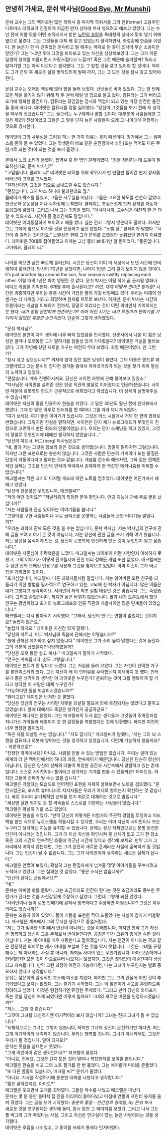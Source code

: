 ## 안녕히 가세요, 문쉬 박사님([Good Bye, Mr Munshi](https://somagame.com/item-4530.html))
문쉬 교수는 그의 액자로된 많은 학위서 중 마지막 학위서를 그의 전(former) 고용주인 다트머스 대학교가 친절하게 지급한 판지 상자에 쑤셔 넣으려고 애쓰고 있었다. 그는 수년 전에 이름 모를 어떤 조직에게서 받은 [뉴턴의 요람](http://mulli2.kps.or.kr/~pht/11-5/020516.htm)을 특대형의 상자에 맞춰 넣기 위해 옆으로 옮겼다. 그는 그것들을 대체 왜 갖고 있었는지 생각하면서, 좌절감에 한숨을 쉬었다. 한 늙은가 한 때 관여했던 분야라고 말 해주는 액자로 된 종이 조각이 무슨 소용이란 말인가? 그는 1~2년 후에 그것을 바라보고 있는 자신을 상상해보았다. 그는 그가 이룬 일생의 성취를 떠올리면서 자랑스럽다고 느낄까? 혹은 그것 때문에 슬퍼할까? 뭐라고 말하기엔 그는 아직 이르다고 생각했다. 그는 그 망할 것을 갖고 있어야 할 것이다. 적어도 그가 은퇴 후 새로운 삶을 맞닥뜨리게 될때 까지, 그는 그 모든 것을 잠시 갖고 있어야 한다.

문쉬 교수는 오래된 책상에 앉아 방을 둘러 보았다. 선반들은 비어 있었다. 그는 한 번에 모든 책을 옮기지 않기 위해 책 두 권씩 매일 밤 집으로 들고 왔다. 컴퓨터는 그가 버리고 오기에 행복한 물건이다. 컴퓨터는 끊임없는 감시와 백업이 되고 있는 가장 안전한 물건들 중에 하나다. 데이빗은 컴퓨터를 정말 싫어했다. "당신이 그것들을 보기 전에 제 생각을 마무리 짓겠습니다" 그는 들으려는 누구에게나 말할 것이다. 대부분의 사람들에겐 그것은 제2의 천성이었고 그들은 그 말을 단지 늙은 사람들이 으레 그 나이대에 저항하는 것으로 경시한다.

데이빗이 그의 사무실을 그리워 하는 한 가지 이유는 경치 때문이다. 창가에서 그는 캠퍼스를 훤히 볼 수 있었다. 그는 학생들이 바보 같은 순진함에서 성인(또는 적어도 다른 무언가로 되는 것)이 되는 것을 보기 즐겼다.

문에서 노크 소리가 들렸다. 잡역부 중 한 명인 클레이였다. "짐들 정리하는데 도움이 필요하신가요, 문쉬 박사님?"  
"고맙습니다. 클레이 씨" 데이빗은 테이블 위의 학위서가 반 만큼만 들어간 판지 상자를 바라보며 고개를 끄덕였다.  
"원하신다면, 그것을 집으로 보내드릴 수도 있습니다."  
"괜찮습니다. 그저 박스 하나에 불과한데요 뭘."  
클레이가 박스를 들었고, 그들은 사무실을 떠났다. 그들은 고요한 복도를 천천히 걸었다. 현관문과 운동장을 지나 주차장에 도착했다. 클레이는 조심스럽게 판자 상자를 자동차 트렁크에 넣었다; 그리고 나서 그는 기침을 했다. "아시다시피, 교수님은 여전히 한 건 더 할 수 있으시죠. 시간이 좀 걸리긴해도 말입니다."  
데이빗은 어리둥절하게 보이려고 애를 썼다. 실은 전혀 그렇지 않은데도 말이다. 하지만 그는 그에게 앞으로 다가올 것을 인정하고 싶진 않았다. "노벨 상," 클레이가 말했다. "시간이 좀 걸리는 것이지요." 노벨상은 한때 그가 은퇴를 오랫동안 늦춰왔던 한가지 이유였다. 데이빗은 70대로 접어들었고 이제는 그냥 흘러 보내기만 할 뿐이었다. "물론입니다. 고마워요, 클레이 씨."

---
나이를 먹으면 삶은 빠르게 흘러간다. 시간은 당신이 이미 이 세상에서 보낸 시간에 반비례하여 흘러간다. 당신이 70년을 살았다면, 나머지 1년은 그리 길게 보이지 않을 것이다. It’s just another lap around the sun, four seasons swiftly replacing each other. 어릴 때의 1년은 마치 영원한 것 같다. 문쉬 박사는 어릴 적에 곧 출시될 영화나 비디오 게임을 기억한다. 6개월 후에 출시된다고? *이런, 대체 어떻게 견디란 말이람?* 시간은 귀중하지만 우리는 종종 시간이 가끔은 빨리 가길 바랄때도 있다. 우리는 미래의 언젠가는 더 나아질 거라고 희망하며 현재를 허투로 보낸다. 하지만, 문쉬 박사는 시간의 흐름이라는 개념을 이해하기 전까지, 정말로 어리다는 것이 어떤 의미인지 기억하지는 못 한다. *내가 정말 완전하게 현존하는가? 아마 어린 시기는 내가 무언가가 변하기를 기다리지 않았던 유일한 순간이었다.* 단순히 그렇게 생각했었다.

"문쉬 박사님?"  
데이빗은 본인이 자기 생각에 너무 빠져 있었음을 인식했다. 신문사에서 나온 이 젊은 남성은 얼마나 오랫동안 그가 말하기를 참을성 있게 기다렸을까? 데이빗은 거실을 둘러보았다; 그가 작년에 샀던 새로운 가구는 여전히 무뎌 보였다. 조명 때문이었다. 안 그런가?<br>
"잠시 쉬고 싶으십니까?" 의자에 앉아 있던 젊은 남성이 물었다. 그의 이름은 앤드류 매크렐이었고 그는 문쉬의 잡다한 생각들 중에서 이야깃거리가 되는 것을 찾기 위해 열심히 노력하고 있었다.  
"괜찮습니다. 계속 진행하시지요. 당신은 사이먼 자렛에 관해 물어보고 있었소."  
"박사님은 사이먼을 살려준 것은 인공 직관의 발달로 이어졌다고 언급하셨습니다. 사이먼 때문에 로봇학의 판도가 근본적으로 바뀌었다고 하셨습니다. 더 상세히 설명해주실 수 있습니까?"  
데이빗은 자신의 말을 인용하자 한숨을 쉬었다. 그 말은  30년도 훨씬 전에 인터뷰에서 했었다. 그때 한 말은 이후로 인터뷰를 할 때마다 그를 따라 다니게 되었다.  
"여기 보세요. 여기 좋은 이야기가 있습니다. 그것은 어느 시점에서 거의 한 편의 영화로 변했습니다. 그렇지만 진실을 말하자면, 사이먼은 단지 제가 뉴로그래프가 무엇인지 진정으로 고민하게 만든 최초의 인물이었습니다. 우리는 단지 스캐닝을 하고 있었지, 그것이 정말로 무엇인지에 대해선 생각하지 않았습니다..."  
"당신의 파트너, 버그(berg) 박사님은요?"  
"네, 폴과 저는 그것을 정보와 같은 것으로 생각했습니다. 엄밀히 말하자면 그렇습니다. 하지만 그런 표현으로는 충분치 않습니다. 그것은 사람은 단순히 기계이다 또는 물질은 단순히 파동이다라고 말하는 것과 같습니다. 개념을 간소화 해보자면, 그와 같은 전체론적인 실체는 그것을 인간의 인식의 맥락에서 존재하게 한 복잡한 메커니즘을 이해할 수 없습니다."  
매크렐씨는 작은 크기의 디지털 패드에 하던 노트를 멈추었다. 데이빗은 어딘가에서 헤매고 있었다.  
"당신의 전문성은 무엇입니까, 매크렐씨?"  
"저의 어떤 것이요?"
"저널리즘의 특정한 분야 말입니다. 인공 지능에 관해 주로 글을 쓰십니까?"  
"저는 사람들이 관심 있어하는 이야기들을 씁니다."  
"고양이를 구한 사람들이나 무료 급식소를 운영하는 사람들에 관한 이야기들 말입니까?"  
"우리는 과학에 관해 모든 것을 쓸 수는 없습니다, 문쉬 박사님. 저는 박사님의 연구에 관해 글을 쓰려고 여기 온 것이 아닙니다, 저는 당신에 관한 글을 쓰기 위해 여기 왔습니다. 저는 당신을 움직이게 만든 것, 당신이 로봇학에 헌신하게 만든 것이 무엇인지 알고 싶습니다."  
데이빗은 자존심이 추락했음을 느꼈다. 매크렐씨는 데이빗이 어떤 사람인지 이해하지 못 했고, 그의 이야기가 어떻게 전개될지에 관한 미리 정해둔 개념 또한 없었다. 매크렐씨는 수 십년 전의 오래된 인용구를 사용해 그것을 찾아보고 있었다. 아마 이것이 그가 바로 잡을 기회였을 것이다.  
"호기심입니다, 매크랠씨. 다른 과학자들처럼 말입니다. 저는 잃어버린 오랜 친구를 되돌리기 위한 방법을 필사적으로 연구하고 있는, 고뇌에 찬 박사가 아닙니다. 많은 이들은 내가 그렇다고 생각하지요. 사이먼이 저의 최초 실험 대상인 것은 맞습니다. 그는 죽었습니다. 그리고 슬펐습니다. 하지만 삶은 바뀌지 않았습니다. 폴과 내가 토론토에서 했던 연구는 광범위했고 초기의 뉴로그래프와 인공 직관의 개발사이엔 많은 단계들이 있었습니다."  
매크렐씨는 다시 받아적기 시작했다. "그래서, 당신의 연구는 변함이 없었다는 것이지요? 놀랍지 않군요."  
"놀랍지 않지요." 데이빗은 자신감 있게 말했다.  
"당신의 파트너, 버그 박사님의 죽음에 관해서는 어떻습니까?"  
"폴에 관해선 얘기하고 싶지 않습니다." 데이빗은 그가 소리 높여 말했다는 것에 놀랐다. 그의 기분이 상했을까? 낙담하였을까?  
"당신은 오랫 동안 살고 계시-" 매크렐씨가 말하기 시작했다.  
"연구는 계속됩니다. 삶도 그렇습니다."  
데이빗은 핀트가 안 맞다고 느꼈다. 그는 거실을 둘러 보았다. 그는 자신이 선택한 가구를 불만족스러워 했다. 그는 자신이 왜 이 인터뷰를 수락했는지 이해하지 못 했다. 인터뷰가 좋은 생각이라 생각한 이 데이빗은 누구인가? 은퇴하는 것이 그를 행복하게 할 거라고 생각한 이 사람은 대체 누구인가?  
"가능하다면 폴을 되살리시겠습니까?"  
"뭐라고요? 데이빗은 난처한 듯 말했다.  
"당신은 당신의 연구는 사이먼 자렛을 되살릴 필요에 의해 촉진되지는 않았다고 말하고 있었습니다. 폴에 대해서도 똑같은 생각인지 궁금하군요."  
데이빗은 화나지는 않았다. 그는 매크렐씨의 두서 없는 생각들과 그것들이 주마등처럼 지나가는 기억들과 해결되지 못 한 감정들을 촉발했다는 것에 당황했다. 하지만 여전히 너무 멍청한 말이었다.  
"죽은 자를 되살릴 수는 없습니다."
"저도 압니다," 매크렐씨가 말했다, "저는 그의 뇌 스캔을 컴퓨터나 로봇에 넣어보는 것을 생각하고 있었습니다. 이런게 가능하지 않을까요? - 이론적으로?"  
"진정한 의미에서요? 아니요. 사람을 만들 수 있는 방법은 없습니다. 우리는 살아 있는 세계의 더 큰 맥락안에서의 하나의 과정, 연속체이기 때문입니다. 당신은 단순히 정신이 아닙니다, 당신은 당신의 신체와 더불어 특정한 공간과 시간속에서 경험하고 있는 존재입니다. 스스로 사이먼이나 폴이라고 생각하는 기계를 만들 수 있을까요? 아마도요. 하지만 그들이 진짜가 될 수는 없을 겁니다."  
매크렐은 걱정되는 모습으로 언어적인 표현을 자세히 살펴보면서 노트를 검토했다. "혼란스럽군요, 포스트 휴머니스트 지지자들은 우리가 어디로 향하는지 확신하는 것 같습니다. 바로 우리의 유기체적인 신체를 전기 회로로 대체하는 것으로 말입니다."  
"세상엔 실현 되지도 못 할 약속들로 스스로를 기만하는 사람들이 많습니다."  
맥크렐은 확실히 기를 쓰고 있었다.  
데이빗은 한숨을 쉬었다. "만약 당신이 어떻게든 피험자의 주관적 경험을 투영하고 피드백을 받는 식으로 뉴로스캔을 작동시킬 수 있다면, 우리는 아마 자신이 사이먼이나 또는 누구라고 생각하는 지능을 유지할 수 있습니다. 문제는 정신 자체만으로는 분명 완전한 인간이 아니라는 것입니다. 그가 더 이상 자신을 확인시켜 줄 신체가 없고 그가 한 장소 혹은 그의 시간의 연속적인 흐름에 어긋난 시간에 있다고 생각해 보세요. 만약 그가 그 자리에서 미치지 않는다면, 그는 그가 완전히 새로운 존재라는 사실에 굴복하게 될 것입니다. 그는 인간이 될 수 없습니다, 그는 그가 사이먼이라 생각하는 새로운 실체가 됩니다."  
매크렐은 언짢아 보였다; 확실히 그는 편집자에게 넘겨줄 몇몇 이야기들을 꾸며내려고 노력하고 있었다. 그는 실패한 것 같았다. "좋은 소식은 없습니까?"  
"인간이 된다는 관점에서요?"  
"네."  
문쉬는 어찌할 바를 몰랐다. 그는 조금이라도 인간이 된다는 것은 조금이라도 풍부한 무언가가 된다는 것을 자신감있게 주장하고 싶었다. 그런데 그렇게 되진 않았다.  
"사이먼이나 폴이 로봇 판때기에 갇혀서 행복하다고 주장하면 어쩔겁니까? 그것은 아무 의미도 없습니까?"  
문쉬는 조용히 앉아 있었다. 폴이 기쁨을 표현한 적이 드물었다는 사실이 갑자기 떠올랐다. 매크렐은 계속해서 그의 무지한 생각으로 중얼거렸다:  
"저는 그가 엄격한 의미에서 인간이 아니라는 것을 이해합니다, 하지만 만약 그가 자신은 행복하고 당신이 그를 존재로서 받아들인다면. 공감은 인간 고유의 종에만 속한 것이 아닙니다. 저는 제 아내를 매우 사랑한다고 말하겠습니다. 저는 인간이 아니라는 것과 같은 전문적인 의미로는 제가 아내를 보살펴 주는 것을 막지 못합니다. 그것은 그녀를 규정해주는 제 아내라는 사실 뿐 아니라, 저희들 사이의 있는 무언가입니다. 아마 보존하거나 전달할만한 모든 것이 안으로부터 나오지는 않겠지만, 그것은 끊임없이 매순간마다 생성되고 지속됩니다. 만약 그런 과정이 여전히 가능하다면, 나는 그녀가 누구인지는 별로 중요하지 않다고 생각합니다."  
문쉬는 젊은이의 감정적인 호소에 미소를 지었다. 하지만 그는 그의 관점에 어떤 것이 추가되었다고 보지는 않았다. 그는 즐기기 시작했다. 그는 이 젊은이가 사고를 훈련하도록 장려하고 싶었다. 이것은 탐험하기엔 민감한 주제였다. "그리고 만약 당신의 와이프가 죽는 것을 당신이 보게 되었다면 어떻게 될까요? 그녀의 새로운 버전을 인정하시겠습니까?"  
"저는... 그럴 것 같습니다"  
"그것이 그녀를 대신하기엔 이기적이라 보지 않습니까? 그녀는 진짜 그녀가 될 수 없습니다."  
"육체적으로는 그녀는 그렇지 않습니다, 하지만 그녀의 정신이 온전하기만 하다면, 저는 그게 이기적이라 생각하지 않습니다. 우리는 행복할 겁니다. 그녀가 아니라해도, 그것은 우리가 될 것입니다. 말이 되지요?"  
문쉬는 웃음을 참으면서 웃었다.  
"그게 어린아이 같은 생각인가요?" 매크렐이 물었다.  
"아니요, 전혀요. 그것은 단지 모든 것이 얼마나 복잡한지를 보여줄 뿐입니다."  
매크렐은 한숨을 쉬고 그의 노트 필기를 한 번 훑었다. 그는 애처롭게 머리를 흔들었다.  
"또 다른 할말이 있습니까, 매크랠 씨?" 문쉬가 물었다.  
"아니요. 기사를 작성하기에 충분한 대화를 나눴다고 생각합니다."  
"짧은 글이겠지요, 아마도?"  
매크렐은 웃으면서 고개를 끄덕였다. 그들은 악수를 나눴고 매크렐은 떠났다.  
문쉬는 몇 분 동안 들떠서 집 안을 이리저리 돌아다녔고 마침내 연필과 프린터 용지를 움켜 쥐었다. 그는 글을 쓰기 시작했다: *충분히 좋음 - 인간임의 경계들, by 문쉬 박사*  
새로운 것을 연구한다는 생각에 들떠, 잠시 동안 그 페이지를 보았다. 그리고 나서 그는 폴 버그와 그가 죽었다는 사실, 그리고 자신은 연구실이 없는, 늙은 사람이라는 것을 생각했다.  
데이빗은 호흡을 내쉬었고, 그 종이를 쓰레기 통에다 던저버렸다.
